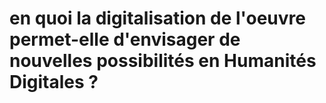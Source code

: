 # en quoi la digitalisation de l'oeuvre permet-elle d'envisager de nouvelles possibilités en Humanités Digitales ?


